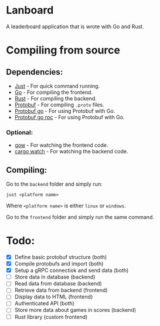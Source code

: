# Lanboard

A leaderboard application that is wrote with Go and Rust.

# Compiling from source

## Dependencies:

* [Just](https://github.com/casey/just) - For quick command running.
* [Go](https://go.dev) - For compiling the frontend.
* [Rust](https://www.rust-lang.org/) - For compiling the backend.
* [Protobuf](https://protobuf.dev/) - For compiling `.proto` files.
* [Protobuf go](https://pkg.go.dev/google.golang.org/protobuf@v1.28.0/cmd/protoc-gen-go) - For using Protobuf with Go.
* [Protobuf go rpc](https://pkg.go.dev/google.golang.org/grpc/cmd/protoc-gen-go-grpc@v1.2.0) - For using Protobuf with Go.

### Optional:
* [gow](https://github.com/mitranim/gow) - For watching the frontend code.
* [cargo watch](https://crates.io/crates/cargo-watch) - For watching the backend code.

## Compiling:

Go to the `backend` folder and simply run:
```
just <platform name>
```
Where `<platform name>` is either `linux` or `windows`.

Go to the `frontend` folder and simply run the same command.

# Todo:

- [x] Define basic protobuf structure (both)
- [x] Compile protobufs and import (both)
- [x] Setup a gRPC connectiok and send data (both)
- [ ] Store data in database (backend)
- [ ] Read data from database (backend)
- [ ] Retrieve data from backend (frontend)
- [ ] Display data to HTML (frontend)
- [ ] Authenticated API (both)
- [ ] Store more data about games in scores (backend)
- [ ] Rust library (custom frontend)